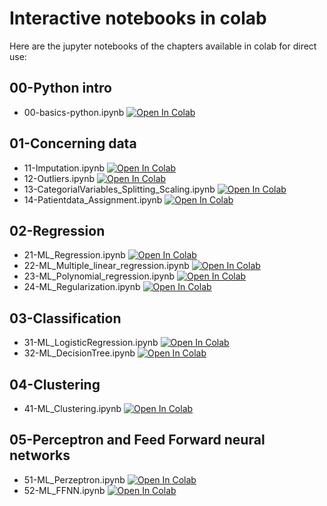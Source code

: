 # Interactive notebooks in colab

Here are the jupyter notebooks of the chapters available in colab for direct use:

## 00-Python intro
- 00-basics-python.ipynb  [![Open In Colab](https://colab.research.google.com/assets/colab-badge.svg)](https://colab.research.google.com/github/Fjoelsak/PAP/blob/main/src/00-intro/00-basics-python.ipynb)


## 01-Concerning data

- 11-Imputation.ipynb [![Open In Colab](https://colab.research.google.com/assets/colab-badge.svg)](https://colab.research.google.com/github/Fjoelsak/PAP/blob/main/src/01-concerning%20data/11-Outliers.ipynb)
- 12-Outliers.ipynb [![Open In Colab](https://colab.research.google.com/assets/colab-badge.svg)](https://colab.research.google.com/github/Fjoelsak/PAP/blob/main/src/01-concerning%20data/12-Outliers.ipynb)
- 13-CategorialVariables_Splitting_Scaling.ipynb [![Open In Colab](https://colab.research.google.com/assets/colab-badge.svg)](https://colab.research.google.com/github/Fjoelsak/PAP/blob/main/src/01-concerning%20data/13-CategoricalVariables_Splitting_Scaling.ipynb)
- 14-Patientdata_Assignment.ipynb [![Open In Colab](https://colab.research.google.com/assets/colab-badge.svg)](https://colab.research.google.com/github/Fjoelsak/PAP/blob/main/src/01-concerning%20data/14-Patientdata_Assignment.ipynb)

## 02-Regression

- 21-ML_Regression.ipynb [![Open In Colab](https://colab.research.google.com/assets/colab-badge.svg)](https://colab.research.google.com/github/Fjoelsak/PAP/blob/main/src/02-regression/21-ML_Regression.ipynb)
- 22-ML_Multiple_linear_regression.ipynb [![Open In Colab](https://colab.research.google.com/assets/colab-badge.svg)](https://colab.research.google.com/github/Fjoelsak/PAP/blob/main/src/02-regression/22-ML_Multiple_linear_regression.ipynb)
- 23-ML_Polynomial_regression.ipynb  [![Open In Colab](https://colab.research.google.com/assets/colab-badge.svg)](https://colab.research.google.com/github/Fjoelsak/PAP/blob/main/src/02-regression/23-ML_Polynomial_regression.ipynb)
- 24-ML_Regularization.ipynb [![Open In Colab](https://colab.research.google.com/assets/colab-badge.svg)](https://colab.research.google.com/github/Fjoelsak/PAP/blob/main/src/02-regression/24-ML_Regularization.ipynb)

## 03-Classification

- 31-ML_LogisticRegression.ipynb [![Open In Colab](https://colab.research.google.com/assets/colab-badge.svg)](https://colab.research.google.com/github/Fjoelsak/PAP/blob/main/src/03-classification/31-ML_LogisticRegression.ipynb)
- 32-ML_DecisionTree.ipynb [![Open In Colab](https://colab.research.google.com/assets/colab-badge.svg)](https://colab.research.google.com/github/Fjoelsak/PAP/blob/main/src/03-classification/32-ML_DecisionTree.ipynb)

## 04-Clustering

- 41-ML_Clustering.ipynb [![Open In Colab](https://colab.research.google.com/assets/colab-badge.svg)](https://colab.research.google.com/github/Fjoelsak/PAP/blob/main/src/04-clustering/41-ML_Clustering.ipynb)

## 05-Perceptron and Feed Forward neural networks

- 51-ML_Perzeptron.ipynb [![Open In Colab](https://colab.research.google.com/assets/colab-badge.svg)](https://colab.research.google.com/github/Fjoelsak/PAP/blob/main/src/05-Perceptron_FFNN/51-ML_Perceptron.ipynb)
- 52-ML_FFNN.ipynb [![Open In Colab](https://colab.research.google.com/assets/colab-badge.svg)](https://colab.research.google.com/github/Fjoelsak/PAP/blob/main/src/05-Perceptron_FFNN/52-ML_FFNN.ipynb)